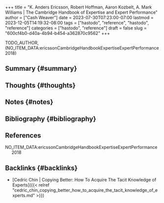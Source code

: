 +++
title = "K. Anders Ericsson, Robert Hoffman, Aaron Kozbelt, A. Mark Williams | The Cambridge Handbook of Expertise and Expert Performance"
author = ["Cash Weaver"]
date = 2023-07-30T07:23:00-07:00
lastmod = 2023-12-05T14:19:32-08:00
tags = ["hastodo", "reference", "hastodo", "reference"]
categories = ["hastodo", "reference"]
draft = false
slug = "600cf4b0-d40a-4b94-b454-a362870c9562"
+++

TODO_AUTHOR, (NO_ITEM_DATA:ericssonCambridgeHandbookExpertiseExpertPerformance2018)


## Summary {#summary}


## Thoughts {#thoughts}


## Notes {#notes}


## Bibliography {#bibliography}

## References

<style>.csl-entry{text-indent: -1.5em; margin-left: 1.5em;}</style><div class="csl-bib-body">
  <div class="csl-entry">NO_ITEM_DATA:ericssonCambridgeHandbookExpertiseExpertPerformance2018</div>
</div>


## Backlinks {#backlinks}

-   [Cedric Chin | Copying Better: How To Acquire The Tacit Knowledge of Experts]({{< relref "cedric_chin_copying_better_how_to_acquire_the_tacit_knowledge_of_experts.md" >}})
